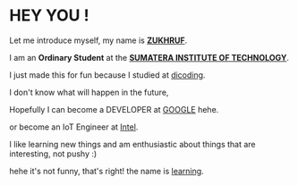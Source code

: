 # HEY YOU !

Let me introduce myself, my name is [**ZUKHRUF**](https://www.linkedin.com/in/zukhruf/).<br>

I am an **Ordinary Student** at the [**SUMATERA INSTITUTE OF TECHNOLOGY**](https://www.itera.ac.id/).<br>

I just made this for fun because I studied at [dicoding](https://www.dicoding.com/).<br>

I don't know what will happen in the future,

Hopefully I can become a DEVELOPER at [GOOGLE](https://www.google.com/) hehe.<br>

or become an IoT Engineer at [Intel](https://www.intel.co.id/content/www/id/id/internet-of-things/overview.html).<br>

I like learning new things and am enthusiastic about things that are interesting, not pushy :)

hehe it's not funny, that's right! the name is [learning](https://id.wikipedia.org/wiki/Belajar).<br>
